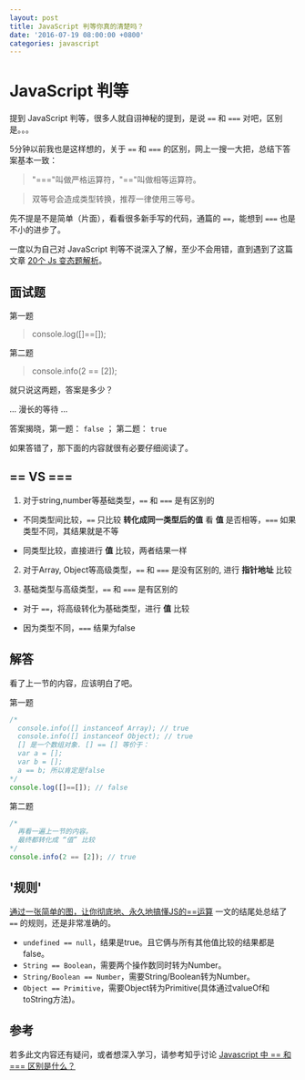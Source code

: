```yaml
---
layout: post
title: JavaScript 判等你真的清楚吗？
date: '2016-07-19 08:00:00 +0800'
categories: javascript
---
```


# JavaScript 判等

提到 JavaScript 判等，很多人就自诩神秘的提到，是说 `==` 和 `===` 对吧，区别是。。。

5分钟以前我也是这样想的，关于 `==` 和 `===` 的区别，网上一搜一大把，总结下答案基本一致：

> "==="叫做严格运算符，"=="叫做相等运算符。

> 双等号会造成类型转换，推荐一律使用三等号。

先不提是不是简单（片面），看看很多新手写的代码，通篇的 `==`，能想到 `===` 也是不小的进步了。

一度以为自己对 JavaScript 判等不说深入了解，至少不会用错，直到遇到了这篇文章 [20个 Js 变态题解析](https://segmentfault.com/a/1190000005988554)。

## 面试题

第一题

> console.log([]==[]);

第二题

> console.info(2 == [2]);

就只说这两题，答案是多少？

... 漫长的等待 ...

答案揭晓，第一题： `false` ； 第二题： `true`

如果答错了，那下面的内容就很有必要仔细阅读了。

## == VS ===

1. 对于string,number等基础类型，`==` 和 `===` 是有区别的

  - 不同类型间比较，`==` 只比较 **转化成同一类型后的值** 看 **值** 是否相等，`===` 如果类型不同，其结果就是不等

  - 同类型比较，直接进行 **值** 比较，两者结果一样

2. 对于Array, Object等高级类型，`==` 和 `===` 是没有区别的, 进行 **指针地址** 比较

3. 基础类型与高级类型，`==` 和 `===` 是有区别的

  - 对于 `==`，将高级转化为基础类型，进行 **值** 比较

  - 因为类型不同，`===` 结果为false

## 解答

看了上一节的内容，应该明白了吧。

第一题

```javascript
/*
  console.info([] instanceof Array); // true
  console.info([] instanceof Object); // true
  [] 是一个数组对象. [] == [] 等价于：
  var a = [];
  var b = [];
  a == b; 所以肯定是false
*/
console.log([]==[]); // false
```

第二题

```javascript
/*
  再看一遍上一节的内容。
  最终都转化成 “值” 比较
*/
console.info(2 == [2]); // true
```

## '规则'

[通过一张简单的图，让你彻底地、永久地搞懂JS的==运算](https://segmentfault.com/a/1190000006012804) 一文的结尾处总结了 `==` 的规则，还是非常准确的。

- `undefined == null`，结果是true。且它俩与所有其他值比较的结果都是false。
- `String == Boolean`，需要两个操作数同时转为Number。
- `String/Boolean == Number`，需要String/Boolean转为Number。
- `Object == Primitive`，需要Object转为Primitive(具体通过valueOf和toString方法)。

## 参考

若多此文内容还有疑问，或者想深入学习，请参考知乎讨论 [Javascript 中 == 和 === 区别是什么？](https://www.zhihu.com/question/31442029)
